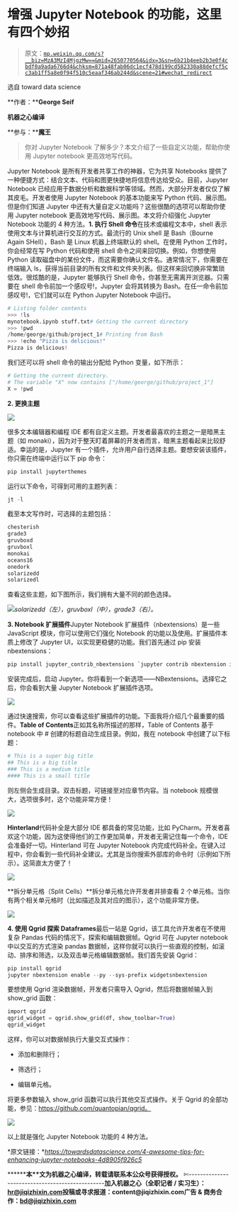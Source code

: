 # 增强 Jupyter Notebook 的功能，这里有四个妙招

> 原文：[`mp.weixin.qq.com/s?__biz=MzA3MzI4MjgzMw==&mid=2650770564&idx=3&sn=6b21b4eeb2b3e0f4cbdf0a9ada6766d4&chksm=871a48fab06dc1ecf478d199cd582330a88defcf5cc3ab1ff5a8e0f94f510c5eaaf346ab244d&scene=21#wechat_redirect`](http://mp.weixin.qq.com/s?__biz=MzA3MzI4MjgzMw==&mid=2650770564&idx=3&sn=6b21b4eeb2b3e0f4cbdf0a9ada6766d4&chksm=871a48fab06dc1ecf478d199cd582330a88defcf5cc3ab1ff5a8e0f94f510c5eaaf346ab244d&scene=21#wechat_redirect)

选自 toward data science

**作者：****George Seif**

**机器之心编译**

**参与：****魔王**

> 你对 Jupyter Notebook 了解多少？本文介绍了一些自定义功能，帮助你使用 Jupyter notebook 更高效地写代码。

Jupyter Notebook 是所有开发者共享工作的神器，它为共享 Notebooks 提供了一种便捷方式：结合文本、代码和图更快捷地将信息传达给受众。目前，Jupyter Notebook 已经应用于数据分析和数据科学等领域。然而，大部分开发者仅仅了解其皮毛。开发者使用 Jupyter Notebook 的基本功能来写 Python 代码、展示图。但是你们知道 Jupyter 中还有大量自定义功能吗？这些很酷的选项可以帮助你使用 Jupyter notebook 更高效地写代码、展示图。本文将介绍强化 Jupyter Notebook 功能的 4 种方法。**1\. 执行 Shell 命令**在技术或编程文本中，shell 表示使用文本与计算机进行交互的方式。最流行的 Unix shell 是 Bash（Bourne Again SHell），Bash 是 Linux 机器上终端默认的 shell。在使用 Python 工作时，你会经常在写 Python 代码和使用 shell 命令之间来回切换。例如，你想使用 Python 读取磁盘中的某份文件，而这需要你确认文件名。通常情况下，你需要在终端输入 ls，获得当前目录的所有文件和文件夹列表。但这样来回切换非常繁琐低效。很炫酷的是，Jupyter 能够执行 Shell 命令，你甚至无需离开浏览器。只需要在 shell 命令前加一个感叹号!，Jupyter 会将其转换为 Bash。在任一命令前加感叹号!，它们就可以在 Python Jupyter Notebook 中运行。

```py
# Listing folder contents
>>> !ls
mynotebook.ipynb stuff.txt# Getting the current directory
>>> !pwd
/home/george/github/project_1# Printing from Bash 
>>> !echo "Pizza is delicious!"
Pizza is delicious! 
```

我们还可以将 shell 命令的输出分配给 Python 变量，如下所示：

```py
# Getting the current directory. 
# The variable "X" now contains ["/home/george/github/project_1"]
X = !pwd 
```

**2\. 更换主题**

![](img/617a02f921e29953d12994e052615391.jpg)

很多文本编辑器和编程 IDE 都有自定义主题。开发者最喜欢的主题之一是暗黑主题（如 monaki），因为对于整天盯着屏幕的开发者而言，暗黑主题看起来比较舒适。幸运的是，Jupyter 有一个插件，允许用户自行选择主题。要想安装该插件，你只需在终端中运行以下 pip 命令：

```py
pip install jupyterthemes
```

运行以下命令，可得到可用的主题列表：

```py
jt -l 
```

截至本文写作时，可选择的主题包括：

```py
chesterish
grade3
gruvboxd
gruvboxl
monokai
oceans16
onedork
solarizedd
solarizedl 
```

查看这些主题，如下图所示，我们拥有大量不同的颜色选择。

![](img/e0238a757b3e2fe67a5f24306405523c.jpg)*solarizedd（左），gruvboxl（中），grade3（右）。*

**3\. Notebook 扩展插件**Jupyter Notebook 扩展插件（nbextensions）是一些 JavaScript 模块，你可以使用它们强化 Notebook 的功能以及使用。扩展插件本质上修改了 Jupyter UI，以实现更稳健的功能。我们首先通过 pip 安装 nbextensions：

```py
pip install jupyter_contrib_nbextensions `jupyter contrib nbextension install`
```

安装完成后，启动 Jupyter。你将看到一个新选项——NBextensions。选择它之后，你会看到大量 Jupyter Notebook 扩展插件选项。

![](img/2311d410fdaae006b6d9445ea6808152.jpg)

通过快速搜索，你可以查看这些扩展插件的功能。下面我将介绍几个最重要的插件。**Table of Contents**正如其名称所描述的那样，Table of Contents 基于 notebook 中 # 创建的标题自动生成目录。例如，我在 notebook 中创建了以下标题：

```py
# This is a super big title
## This is a big title
### This is a medium title
#### This is a small title
```

则左侧会生成目录。双击标题，可链接至对应章节内容。当 notebook 规模很大，选项很多时，这个功能非常方便！

![](img/737dc110e6cd8e7fb112cc328a8af4f8.jpg)

**Hinterland**代码补全是大部分 IDE 都具备的常见功能，比如 PyCharm。开发者喜欢这个功能，因为这使得他们的工作更加简单，开发者无需记住每一个命令，IDE 会准备好一切。Hinterland 可在 Jupyter Notebook 内完成代码补全。在键入过程中，你会看到一些代码补全建议。尤其是当你搜索外部库的命令时（示例如下所示）。这简直太方便了！

![](img/69b6ee92c53519c3571fadfcfef32cd5.jpg)

**拆分单元格（Split Cells）**拆分单元格允许开发者并排查看 2 个单元格。当你有两个相关单元格时（比如描述及其对应的图示），这个功能非常方便。

![](img/4082612a0ae9a996c158d4f03ed98ed6.jpg)

**4\. 使用 Qgrid 探索 Dataframes**最后一站是 Qgrid，该工具允许开发者在不使用复杂 Pandas 代码的情况下，探索和编辑数据帧。Qgrid 可在 Jupyter notebook 中以交互的方式渲染 pandas 数据帧，这样你就可以执行一些直观的控制，如滚动、排序和筛选，以及双击单元格编辑数据帧。我们首先安装 Qgrid：

```py
pip install qgrid
jupyter nbextension enable --py --sys-prefix widgetsnbextension
```

要想使用 Qgrid 渲染数据帧，开发者只需导入 Qgrid，然后将数据帧输入到 show_grid 函数：

```py
import qgrid
qgrid_widget = qgrid.show_grid(df, show_toolbar=True)
qgrid_widget
```

这样，你可以对数据帧执行大量交互式操作：

*   添加和删除行；

*   筛选行；

*   编辑单元格。

将更多参数输入 show_grid 函数可以执行其他交互式操作。关于 Qgrid 的全部功能，参见：https://github.com/quantopian/qgrid。

![](img/9b4644192fcc76d9a0d831e344f7cbb6.jpg)

以上就是强化 Jupyter Notebook 功能的 4 种方法。

*原文链接：**https://towardsdatascience.com/4-awesome-tips-for-enhancing-jupyter-notebooks-4d8905f926c5*

********本****文为机器之心编译，**转载请联系本公众号获得授权****。**
✄------------------------------------------------**加入机器之心（全职记者 / 实习生）：hr@jiqizhixin.com****投稿或寻求报道：**content**@jiqizhixin.com****广告 & 商务合作：bd@jiqizhixin.com**